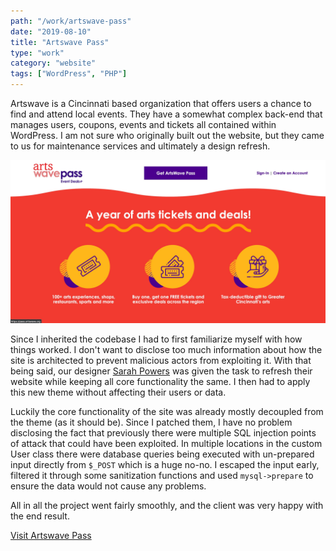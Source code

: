 ```yaml
---
path: "/work/artswave-pass"
date: "2019-08-10"
title: "Artswave Pass"
type: "work"
category: "website"
tags: ["WordPress", "PHP"]
---
```


Artswave is a Cincinnati based organization that offers users a chance to find and attend local events. They have a somewhat complex back-end that manages users, coupons, events and tickets all contained within WordPress. I am not sure who originally built out the website, but they came to us for maintenance services and ultimately a design refresh.

![Artswave Pass](./uploads/artswave-pass.jpg)

Since I inherited the codebase I had to first familiarize myself with how things worked. I don't want to disclose too much information about how the site is architected to prevent malicious actors from exploiting it. With that being said, our designer [Sarah Powers](https://sarahpowers.pizza) was given the task to refresh their website while keeping all core functionality the same. I then had to apply this new theme without affecting their users or data.

Luckily the core functionality of the site was already mostly decoupled from the theme (as it should be). Since I patched them, I have no problem disclosing the fact that previously there were multiple SQL injection points of attack that could have been exploited. In multiple locations in the custom User class there were database queries being executed with un-prepared input directly from `$_POST` which is a huge no-no. I escaped the input early, filtered it through some sanitization functions and used `mysql->prepare` to ensure the data would not cause any problems.

All in all the project went fairly smoothly, and the client was very happy with the end result.

<a href="https://pass.artswave.org" class="bg-gray-300 hover:bg-gray-400 text-gray-800 font-bold py-2 px-4 rounded inline-flex items-center">Visit Artswave Pass</a>

